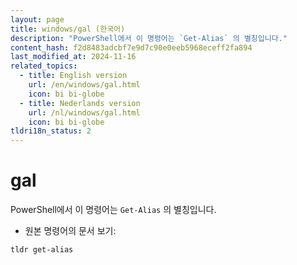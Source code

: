 ```yaml
---
layout: page
title: windows/gal (한국어)
description: "PowerShell에서 이 명령어는 `Get-Alias` 의 별칭입니다."
content_hash: f2d8483adcbf7e9d7c90e0eeb5968eceff2fa894
last_modified_at: 2024-11-16
related_topics:
  - title: English version
    url: /en/windows/gal.html
    icon: bi bi-globe
  - title: Nederlands version
    url: /nl/windows/gal.html
    icon: bi bi-globe
tldri18n_status: 2
---
```

# gal

PowerShell에서 이 명령어는 `Get-Alias` 의 별칭입니다.

- 원본 명령어의 문서 보기:

`tldr get-alias`
